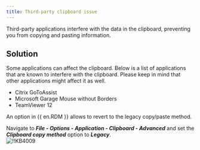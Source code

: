 ```yaml
---
title: Third-party clipboard issue
---
```

Third-party applications interfere with the data in the clipboard, preventing you from copying and pasting information.
## Solution
Some applications can affect the clipboard. Below is a list of applications that are known to interfere with the clipboard. Please keep in mind that other applications might affect it as well.  

* Citrix GoToAssist
* Microsoft Garage Mouse without Borders
* TeamViewer 12  

An option in {{ en.RDM }} allows to revert to the legacy copy/paste method.  

Navigate to ***File - Options - Application - Clipboard - Advanced*** and set the ***Clipboard copy method*** option to ***Legacy***.  
![!!KB4009](https://webdevolutions.azureedge.net/docs/en/kb/KB4009.png)

